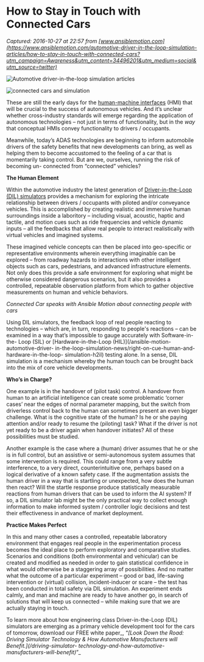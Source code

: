 # How to Stay in Touch with Connected Cars

_Captured: 2016-10-27 at 22:57 from [www.ansiblemotion.com](https://www.ansiblemotion.com/automotive-driver-in-the-loop-simulation-articles/how-to-stay-in-touch-with-connected-cars?utm_campaign=Awareness&utm_content=34496201&utm_medium=social&utm_source=twitter)_


![Automotive driver-in-the-loop simulation articles](https://www.ansiblemotion.com/hubfs/images/Automotive-driver-in-the-loop-simulation-articles-1060-1.jpg?t=1476732731167)


![connected cars and simulation](https://www.ansiblemotion.com/hs-fs/hubfs/Blog_Images/stay-in-touch-connected-cars-and-simulation.jpg?t=1476732731167&width=320&name=stay-in-touch-connected-cars-and-simulation.jpg)

These are still the early days for the [human-machine interfaces](https://en.wikipedia.org/wiki/User_interface) (HMI) that will be crucial to the success of autonomous vehicles. And it’s unclear whether cross-industry standards will emerge regarding the application of autonomous technologies – not just in terms of functionality, but in the _way_  that conceptual HMIs convey functionality to drivers / occupants.

Meanwhile, today’s ADAS technologies are beginning to inform automobile
drivers of the safety benefits that new developments can bring, as well as
helping them to become accustomed to the feeling of a car that is momentarily
taking control. But are we, ourselves, running the risk of becoming un-
connected from “connected” vehicles?

**The Human Element**

Within the automotive industry the latest generation of [Driver-in-the-Loop
(DIL) simulators](/driving-simulator-products) provides a mechanism for
exploring the intricate relationship between drivers / occupants with piloted
and/or conveyance vehicles. This is accomplished by creating realistic and
immersive human surroundings inside a laboritory – including visual, acoustic,
haptic and tactile, and motion cues such as ride frequencies and vehicle
dynamic inputs – all the feedbacks that allow real people to interact
realistically with virtual vehicles and imagined systems.

These imagined vehicle concepts can then be placed into geo-specific or
representative environments wherein everything imaginable can be explored –
from roadway hazards to interactions with other intelligent objects such as
cars, pedestrians, and advanced infrastructure elements.  Not only does this
provide a safe environment for exploring what might be otherwise considered
dangerous scenarios, but it also provides a controlled, repeatable observation
platform from which to gather objective measurements on human and vehicle
behaviors.

_Connected Car speaks with Ansible Motion about connecting people with cars_

Using DIL simulators, the feedback loop of real people reacting to
technologies – which are, in turn, responding to people's reactions – can be
examined in a way that’s impossible to gauge accurately with Software-in-the-
Loop (SIL) or [Hardware-in-the-Loop (HIL)](/ansible-motion-automotive-driver-
in-the-loop-simulation-news/right-on-cue-human-and-hardware-in-the-loop-
simulation-h2il) testing alone.  In a sense, DIL simulation is a mechanism
whereby the human touch can be brought back into the mix of core vehicle
developments.

**Who’s in Charge?**

One example is in the handover of (pilot task) control. A handover from human
to an artificial intelligence can create some problematic ‘corner cases’ near
the edges of normal parameter mapping, but the switch from driverless control
back to the human can sometimes present an even bigger challenge. What is the
cognitive state of the human? Is he or she paying attention and/or ready to
resume the (piloting) task? What if the driver is not yet ready to be a driver
again when handover initiates? All of these possibilities must be studied.

Another example is the case where a (human) driver assumes that he or she is
in full control, but an assistive or semi-autonomous system assumes that some
intervention is required. This could range from a very subtle interference, to
a very direct, counterintuitive one, perhaps based on a logical derivative of
a known safety case. If the augmentation assists the human driver in a way
that is startling or unexpected, how does the human then react? Will the
startle response produce statistically measurable reactions from human drivers
that can be used to inform the AI system? If so, a DIL simulator lab might be
the only practical way to collect enough information to make informed system /
controller logic decisions and test their effectiveness in andvance of market
deployment.

**Practice Makes Perfect**

In this and many other cases a controlled, repeatable laboratory environment
that engages real people in the experimentation process becomes the ideal
place to perform exploratory and comparative studies. Scenarios and conditions
(both environmental and vehicular) can be created and modified as needed in
order to gain statistical confidence in what would otherwise be a staggering
array of possibilities. And no matter what the outcome of a particular
experiment – good or bad, life-saving intervention or (virtual) collision,
incident-inducer or scare – the test has been conducted in total safety via
DIL simulation.  An experiment ends calmly, and man and machine are ready to
have another go, in search of solutions that will keep us connected – while
making sure that we are actually staying in touch.

To learn more about how engineering class Driver-in-the-Loop (DIL) simulators
are emerging as a primary vehicle development tool for the cars of tomorrow,
download our FREE white paper_, “_[Look Down the Road: Driving Simulator
Technology & How Automotive Manufacturers will Benefit.](/driving-simulator-
technology-and-how-automotive-manufacturers-will-benefit)_”_
